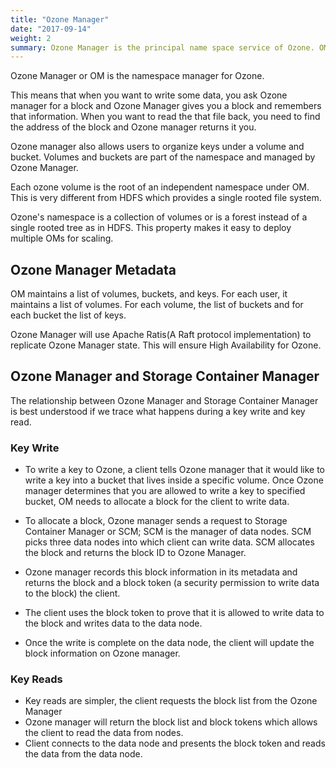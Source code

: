 ```yaml
---
title: "Ozone Manager"
date: "2017-09-14"
weight: 2
summary: Ozone Manager is the principal name space service of Ozone. OM manages the life cycle of volumes, buckets and Keys.
---
```

<!---
  Licensed to the Apache Software Foundation (ASF) under one or more
  contributor license agreements.  See the NOTICE file distributed with
  this work for additional information regarding copyright ownership.
  The ASF licenses this file to You under the Apache License, Version 2.0
  (the "License"); you may not use this file except in compliance with
  the License.  You may obtain a copy of the License at

      http://www.apache.org/licenses/LICENSE-2.0

  Unless required by applicable law or agreed to in writing, software
  distributed under the License is distributed on an "AS IS" BASIS,
  WITHOUT WARRANTIES OR CONDITIONS OF ANY KIND, either express or implied.
  See the License for the specific language governing permissions and
  limitations under the License.
-->

Ozone Manager or OM is the namespace manager for Ozone.

This means that when you want to write some data, you ask Ozone
manager for a block and Ozone Manager gives you a block and remembers that
information. When you want to read the that file back, you need to find the
address of the block and Ozone manager returns it you.

Ozone manager also allows users to organize keys under a volume and bucket.
Volumes and buckets are part of the namespace and managed by Ozone Manager.

Each ozone volume is the root of an independent namespace under OM.
This is very different from HDFS which provides a single rooted file system.

Ozone's namespace is a collection of volumes or is a forest instead of a
single rooted tree as in HDFS. This property makes it easy to deploy multiple
OMs for scaling.

## Ozone Manager Metadata

OM maintains a list of volumes, buckets, and keys.
For each user, it maintains a list of volumes.
For each volume, the list of buckets and for each bucket the list of keys.

Ozone Manager will use Apache Ratis(A Raft protocol implementation) to
replicate Ozone Manager state. This will ensure High Availability for Ozone.


## Ozone Manager and Storage Container Manager

The relationship between Ozone Manager and Storage Container Manager is best
understood if we trace what happens during a key write and key read.

### Key Write

* To write a key to Ozone, a client tells Ozone manager that it would like to
write a key into a bucket that lives inside a specific volume. Once Ozone
manager determines that you are allowed to write a key to specified bucket,
OM needs to allocate a block for the client to write data.

* To allocate a block, Ozone manager sends a request to Storage Container
Manager or SCM; SCM is the manager of data nodes. SCM picks three data nodes
into which client can write data. SCM allocates the block and returns the
block ID to Ozone Manager.

* Ozone manager records this block information in its metadata and returns the
block and a block token (a security permission to write data to the block)
the client.

* The client uses the block token to prove that it is allowed to write data to
the block and writes data to the data node.

* Once the write is complete on the data node, the client will update the block
information on
Ozone manager.


### Key Reads

* Key reads are simpler, the client requests the block list from the Ozone
Manager
* Ozone manager will return the block list and block tokens which
allows the client to read the data from nodes.
* Client connects to the data  node and presents the block token and reads
the data from the data node.
